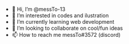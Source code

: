- 👋 Hi, I’m @messTo-13
- 👀 I’m interested in codes and ilustration
- 🌱 I’m currently learning web development
- 💞️ I’m looking to collaborate on cool/fun ideas
- 📫 How to reach me messTo#3572 (discord)
